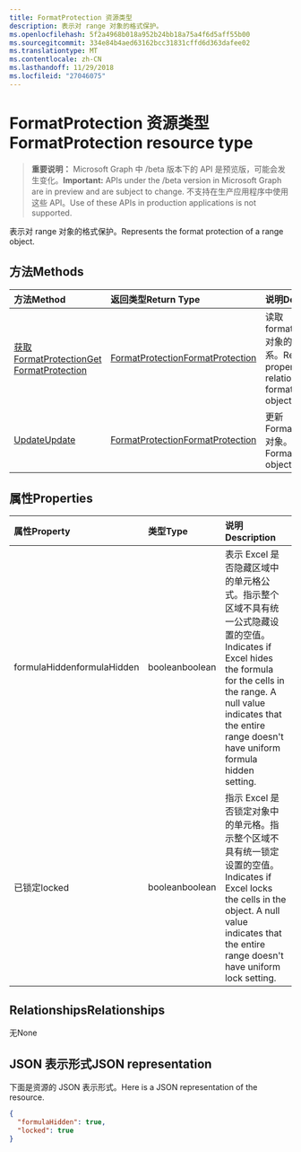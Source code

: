 ```yaml
---
title: FormatProtection 资源类型
description: 表示对 range 对象的格式保护。
ms.openlocfilehash: 5f2a4968b018a952b24bb18a75a4f6d5aff55b00
ms.sourcegitcommit: 334e84b4aed63162bcc31831cffd6d363dafee02
ms.translationtype: MT
ms.contentlocale: zh-CN
ms.lasthandoff: 11/29/2018
ms.locfileid: "27046075"
---
```

# <a name="formatprotection-resource-type"></a><span data-ttu-id="f8250-103">FormatProtection 资源类型</span><span class="sxs-lookup"><span data-stu-id="f8250-103">FormatProtection resource type</span></span>

> <span data-ttu-id="f8250-104">**重要说明：** Microsoft Graph 中 /beta 版本下的 API 是预览版，可能会发生变化。</span><span class="sxs-lookup"><span data-stu-id="f8250-104">**Important:** APIs under the /beta version in Microsoft Graph are in preview and are subject to change.</span></span> <span data-ttu-id="f8250-105">不支持在生产应用程序中使用这些 API。</span><span class="sxs-lookup"><span data-stu-id="f8250-105">Use of these APIs in production applications is not supported.</span></span>

<span data-ttu-id="f8250-106">表示对 range 对象的格式保护。</span><span class="sxs-lookup"><span data-stu-id="f8250-106">Represents the format protection of a range object.</span></span>


## <a name="methods"></a><span data-ttu-id="f8250-107">方法</span><span class="sxs-lookup"><span data-stu-id="f8250-107">Methods</span></span>

| <span data-ttu-id="f8250-108">方法</span><span class="sxs-lookup"><span data-stu-id="f8250-108">Method</span></span>           | <span data-ttu-id="f8250-109">返回类型</span><span class="sxs-lookup"><span data-stu-id="f8250-109">Return Type</span></span>    |<span data-ttu-id="f8250-110">说明</span><span class="sxs-lookup"><span data-stu-id="f8250-110">Description</span></span>|
|:---------------|:--------|:----------|
|[<span data-ttu-id="f8250-111">获取 FormatProtection</span><span class="sxs-lookup"><span data-stu-id="f8250-111">Get FormatProtection</span></span>](../api/formatprotection-get.md) | [<span data-ttu-id="f8250-112">FormatProtection</span><span class="sxs-lookup"><span data-stu-id="f8250-112">FormatProtection</span></span>](formatprotection.md) |<span data-ttu-id="f8250-113">读取 formatProtection 对象的属性和关系。</span><span class="sxs-lookup"><span data-stu-id="f8250-113">Read properties and relationships of formatProtection object.</span></span>|
|[<span data-ttu-id="f8250-114">Update</span><span class="sxs-lookup"><span data-stu-id="f8250-114">Update</span></span>](../api/formatprotection-update.md) | [<span data-ttu-id="f8250-115">FormatProtection</span><span class="sxs-lookup"><span data-stu-id="f8250-115">FormatProtection</span></span>](formatprotection.md)  |<span data-ttu-id="f8250-116">更新 FormatProtection 对象。</span><span class="sxs-lookup"><span data-stu-id="f8250-116">Update FormatProtection object.</span></span> |

## <a name="properties"></a><span data-ttu-id="f8250-117">属性</span><span class="sxs-lookup"><span data-stu-id="f8250-117">Properties</span></span>
| <span data-ttu-id="f8250-118">属性</span><span class="sxs-lookup"><span data-stu-id="f8250-118">Property</span></span>     | <span data-ttu-id="f8250-119">类型</span><span class="sxs-lookup"><span data-stu-id="f8250-119">Type</span></span>   |<span data-ttu-id="f8250-120">说明</span><span class="sxs-lookup"><span data-stu-id="f8250-120">Description</span></span>|
|:---------------|:--------|:----------|
|<span data-ttu-id="f8250-121">formulaHidden</span><span class="sxs-lookup"><span data-stu-id="f8250-121">formulaHidden</span></span>|<span data-ttu-id="f8250-122">boolean</span><span class="sxs-lookup"><span data-stu-id="f8250-122">boolean</span></span>|<span data-ttu-id="f8250-p102">表示 Excel 是否隐藏区域中的单元格公式。指示整个区域不具有统一公式隐藏设置的空值。</span><span class="sxs-lookup"><span data-stu-id="f8250-p102">Indicates if Excel hides the formula for the cells in the range. A null value indicates that the entire range doesn't have uniform formula hidden setting.</span></span>|
|<span data-ttu-id="f8250-125">已锁定</span><span class="sxs-lookup"><span data-stu-id="f8250-125">locked</span></span>|<span data-ttu-id="f8250-126">boolean</span><span class="sxs-lookup"><span data-stu-id="f8250-126">boolean</span></span>|<span data-ttu-id="f8250-p103">指示 Excel 是否锁定对象中的单元格。指示整个区域不具有统一锁定设置的空值。</span><span class="sxs-lookup"><span data-stu-id="f8250-p103">Indicates if Excel locks the cells in the object. A null value indicates that the entire range doesn't have uniform lock setting.</span></span>|

## <a name="relationships"></a><span data-ttu-id="f8250-129">Relationships</span><span class="sxs-lookup"><span data-stu-id="f8250-129">Relationships</span></span>
<span data-ttu-id="f8250-130">无</span><span class="sxs-lookup"><span data-stu-id="f8250-130">None</span></span>


## <a name="json-representation"></a><span data-ttu-id="f8250-131">JSON 表示形式</span><span class="sxs-lookup"><span data-stu-id="f8250-131">JSON representation</span></span>

<span data-ttu-id="f8250-132">下面是资源的 JSON 表示形式。</span><span class="sxs-lookup"><span data-stu-id="f8250-132">Here is a JSON representation of the resource.</span></span>

<!-- {
  "blockType": "resource",
  "optionalProperties": [

  ],
  "@odata.type": "microsoft.graph.formatProtection"
}-->

```json
{
  "formulaHidden": true,
  "locked": true
}

```

<!-- uuid: 8fcb5dbc-d5aa-4681-8e31-b001d5168d79
2015-10-25 14:57:30 UTC -->
<!-- {
  "type": "#page.annotation",
  "description": "FormatProtection resource",
  "keywords": "",
  "section": "documentation",
  "tocPath": ""
}-->